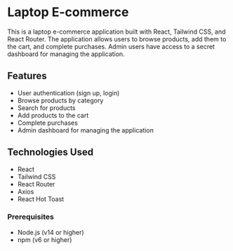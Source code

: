 # Laptop E-commerce

This is a laptop e-commerce application built with React, Tailwind CSS, and React Router. The application allows users to browse products, add them to the cart, and complete purchases. Admin users have access to a secret dashboard for managing the application.

## Features

- User authentication (sign up, login)
- Browse products by category
- Search for products
- Add products to the cart
- Complete purchases
- Admin dashboard for managing the application

## Technologies Used

- React
- Tailwind CSS
- React Router
- Axios
- React Hot Toast

### Prerequisites

- Node.js (v14 or higher)
- npm (v6 or higher)
